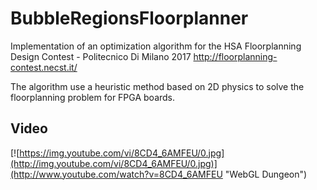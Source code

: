# BubbleRegionsFloorplanner

Implementation of an optimization algorithm for the HSA Floorplanning Design Contest - Politecnico Di Milano 2017
http://floorplanning-contest.necst.it/

The algorithm use a heuristic method based on 2D physics to solve the floorplanning problem for FPGA boards.

## Video

[![https://img.youtube.com/vi/8CD4_6AMFEU/0.jpg](http://img.youtube.com/vi/8CD4_6AMFEU/0.jpg)](http://www.youtube.com/watch?v=8CD4_6AMFEU "WebGL Dungeon")
